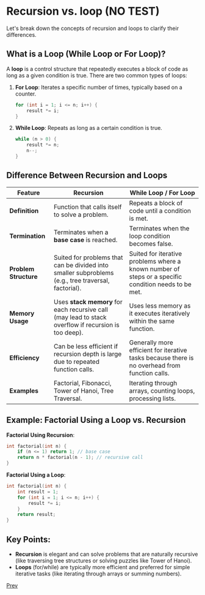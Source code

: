 # Recursion vs. loop (NO TEST)

Let's break down the concepts of recursion and loops to clarify their differences.

## What is a Loop (While Loop or For Loop)?

A **loop** is a control structure that repeatedly executes a block of code as long as a given condition is true. There
are two common types of loops:

1. **For Loop**: Iterates a specific number of times, typically based on a counter.
   ```cpp
   for (int i = 1; i <= n; i++) {
       result *= i;
   }
   ```

2. **While Loop**: Repeats as long as a certain condition is true.
   ```cpp
   while (n > 0) {
       result *= n;
       n--;
   }
   ```

## Difference Between Recursion and Loops

| **Feature**           | **Recursion**                                                                                        | **While Loop / For Loop**                                                                            |
|-----------------------|------------------------------------------------------------------------------------------------------|------------------------------------------------------------------------------------------------------|
| **Definition**        | Function that calls itself to solve a problem.                                                       | Repeats a block of code until a condition is met.                                                    |
| **Termination**       | Terminates when a **base case** is reached.                                                          | Terminates when the loop condition becomes false.                                                    |
| **Problem Structure** | Suited for problems that can be divided into smaller subproblems (e.g., tree traversal, factorial).  | Suited for iterative problems where a known number of steps or a specific condition needs to be met. |
| **Memory Usage**      | Uses **stack memory** for each recursive call (may lead to stack overflow if recursion is too deep). | Uses less memory as it executes iteratively within the same function.                                |
| **Efficiency**        | Can be less efficient if recursion depth is large due to repeated function calls.                    | Generally more efficient for iterative tasks because there is no overhead from function calls.       |
| **Examples**          | Factorial, Fibonacci, Tower of Hanoi, Tree Traversal.                                                | Iterating through arrays, counting loops, processing lists.                                          |

## Example: Factorial Using a Loop vs. Recursion

**Factorial Using Recursion**:

```cpp
int factorial(int n) {
    if (n <= 1) return 1; // base case
    return n * factorial(n - 1); // recursive call
}
```

**Factorial Using a Loop**:

```cpp
int factorial(int n) {
    int result = 1;
    for (int i = 1; i <= n; i++) {
        result *= i;
    }
    return result;
}
```

## Key Points:

- **Recursion** is elegant and can solve problems that are naturally recursive (like traversing tree structures or
  solving puzzles like Tower of Hanoi).
- **Loops** (for/while) are typically more efficient and preferred for simple iterative tasks (like iterating through
  arrays or summing numbers).

[Prev](./README.md)

